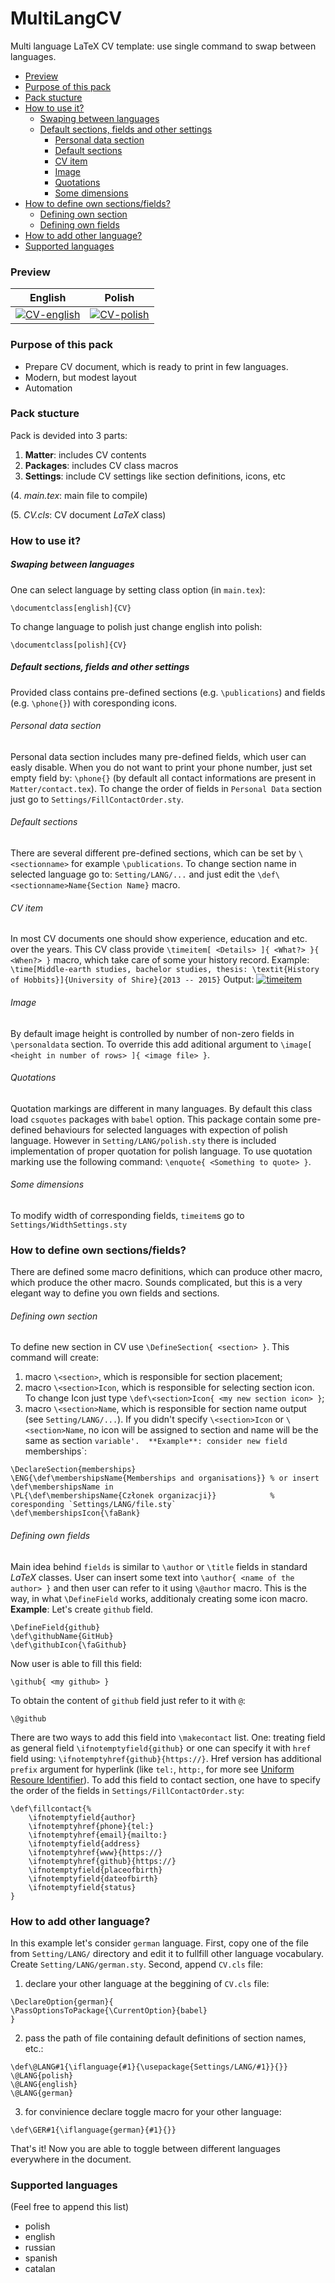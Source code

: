 # MultiLangCV
Multi language LaTeX CV template: use single command to swap between languages.

- [Preview](#preview)
- [Purpose of this pack](#purpose-of-this-pack)
- [Pack stucture](#pack-stucture)
- [How to use it?](#how-to-use-it)
	- [Swaping between languages](#swaping-between-languages)
	- [Default sections, fields and other settings](#default-sections-fields-and-other-settings)
		- [Personal data section](#personal-data-section)
		- [Default sections](#default-sections)
		- [CV item](#cv-item)
		- [Image](#image)
		- [Quotations](#quotations)
		- [Some dimensions](#some-dimensions)
- [How to define own sections/fields?](#how-to-define-own-sectionsfields)
	- [Defining own section](#defining-own-section)
	- [Defining own fields](#defining-own-fields)
- [How to add other language?](#how-to-add-other-language)
- [Supported languages](#supported-languages)

### Preview

| English | Polish |
|:---:|:---:|
| [![CV-english](https://raw.githubusercontent.com/andywiecko/MultiLangCV/master/examples/CV-english.png)](https://raw.githubusercontent.com/andywiecko/MultiLangCV/master/examples/CV-english.pdf)  | [![CV-polish](https://raw.githubusercontent.com/andywiecko/MultiLangCV/master/examples/CV-polish.png)](https://raw.githubusercontent.com/andywiecko/MultiLangCV/master/examples/CV-polish.pdf) |




### Purpose of this pack

* Prepare CV document, which is ready to print in few languages.
* Modern, but modest layout
* Automation

### Pack stucture
Pack is devided into 3 parts:
1. **Matter**:  includes CV contents
2. **Packages**: includes CV class macros
3. **Settings**: include CV settings like section definitions, icons, etc

(4. *main.tex*: main file to compile)

(5. *CV.cls*: CV document *LaTeX* class)


### How to use it?
##### Swaping between languages
One can select language by setting class option (in `main.tex`):
```
\documentclass[english]{CV}
```
To change language to polish just change english into polish:
```
\documentclass[polish]{CV}
```
##### Default sections, fields and other settings
Provided class contains pre-defined sections (e.g. `\publications`) and fields (e.g. `\phone{}`) with coresponding icons.

###### Personal data section
Personal data section includes many pre-defined fields, which user can easly disable. 
When you do not want to print your phone number, just set empty field by: `\phone{}` (by default all contact informations are present in `Matter/contact.tex`).
To change the order of fields in `Personal Data` section just go to `Settings/FillContactOrder.sty`.

###### Default sections
There are several different pre-defined sections, which can be set by `\<sectionname>` for example `\publications`.
To change section name in selected language go to: `Setting/LANG/...` and just edit the `\def\<sectionname>Name{Section Name}` macro.

###### CV item
In most CV documents one should show experience, education and etc.  over the years.
This CV class provide `\timeitem[ <Details> ]{ <What?> }{ <When?> }` macro, which take care of some your history record.
Example:
`\time[Middle-earth studies, bachelor studies, thesis: \textit{History of Hobbits}]{University of Shire}{2013 -- 2015}`
Output:
[![timeitem](https://raw.githubusercontent.com/andywiecko/MultiLangCV/master/examples/timeitem.png)](https://raw.githubusercontent.com/andywiecko/MultiLangCV/master/examples/timeitem.png)

###### Image
By default image height is controlled by number of non-zero fields in `\personaldata` section.
To override this add aditional argument to `\image[ <height in number of rows> ]{ <image file> }`.

###### Quotations
Quotation markings are different in many languages. 
By default this class load `csquotes` packages with `babel` option.
This package contain some pre-defined behaviours for selected languages with expection of polish language.
However in `Setting/LANG/polish.sty` there is included implementation of proper quotation for polish language.
To use quotation marking use the following command: `\enquote{ <Something to quote> }`.

###### Some dimensions
To modify width of corresponding fields, `timeitem`s go to `Settings/WidthSettings.sty`


### How to define own sections/fields?

There are defined some macro definitions, which can produce other macro, which produce the other macro.
Sounds complicated, but this is a very elegant way to define you own fields and sections.


###### Defining own section
To define new section in CV use `\DefineSection{ <section> }`.
This command will create:
1. macro `\<section>`, which is responsible for section placement;
2. macro `\<section>Icon`, which is responsible for selecting section icon. To change Icon just type `\def\<section>Icon{ <my new section icon> }`;
3. macro `\<section>Name`, which is responsible for section name output (see `Setting/LANG/...`).
If you didn't specify `\<section>Icon` or `\<section>Name`, no icon will be assigned to section and name will be the same as section `variable'. 
**Example**:
consider new field `memberships`:
```
\DeclareSection{memberships}
\ENG{\def\membershipsName{Memberships and organisations}} % or insert \def\membershipsName in
\PL{\def\membershipsName{Członek organizacji}}            % coresponding `Settings/LANG/file.sty`
\def\membershipsIcon{\faBank}
```

###### Defining own fields
Main idea behind `fields` is similar to `\author` or `\title` fields in standard *LaTeX* classes.
User can insert some text into `\author{ <name of the author> }` and then user can refer to it using `\@author` macro.
This is the way, in what `\DefineField` works, additionaly creating some icon macro.
**Example**:
Let's create `github` field.
```
\DefineField{github}
\def\githubName{GitHub}
\def\githubIcon{\faGithub}
```
Now user is able to fill this field:
```
\github{ <my github> }
```
To obtain the content of `github` field just refer to it with `@`:
```
\@github
```
There are two ways to add this field into `\makecontact` list.
One: treating field as general field `\ifnotemptyfield{github}` or one can specify it with `href` field using: `\ifnotemptyhref{github}{https://}`.
Href version has additional  `prefix` argument for hyperlink (like `tel:`, `http:`, for more see [Uniform Resoure Identifier](https://en.wikipedia.org/wiki/Uniform_Resource_Identifier)).
To add this field to contact section, one have to specify the order of the fields in `Settings/FillContactOrder.sty`:
```
\def\fillcontact{%
    \ifnotemptyfield{author}
    \ifnotemptyhref{phone}{tel:}
    \ifnotemptyhref{email}{mailto:}
    \ifnotemptyfield{address}
    \ifnotemptyhref{www}{https://}
    \ifnotemptyhref{github}{https://}
    \ifnotemptyfield{placeofbirth}
    \ifnotemptyfield{dateofbirth}
    \ifnotemptyfield{status}
}

```

### How to add other language?
In this example let's consider `german` language.
First, copy one of the file from `Setting/LANG/` directory and edit it to fullfill other language vocabulary.
Create `Setting/LANG/german.sty`.
Second, append `CV.cls` file: 
1. declare your other language  at the beggining of `CV.cls` file:
```
\DeclareOption{german}{
\PassOptionsToPackage{\CurrentOption}{babel}
}
```
2. pass the path of file containing default definitions of section names, etc.:
```
\def\@LANG#1{\iflanguage{#1}{\usepackage{Settings/LANG/#1}}{}}
\@LANG{polish}
\@LANG{english}
\@LANG{german}
```
3. for convinience declare toggle macro for your other language:
```
\def\GER#1{\iflanguage{german}{#1}{}}
```
That's it!
Now you are able to toggle between different languages everywhere in the document.

### Supported languages
(Feel free to append this list)
* polish
* english
* russian
* spanish
* catalan

